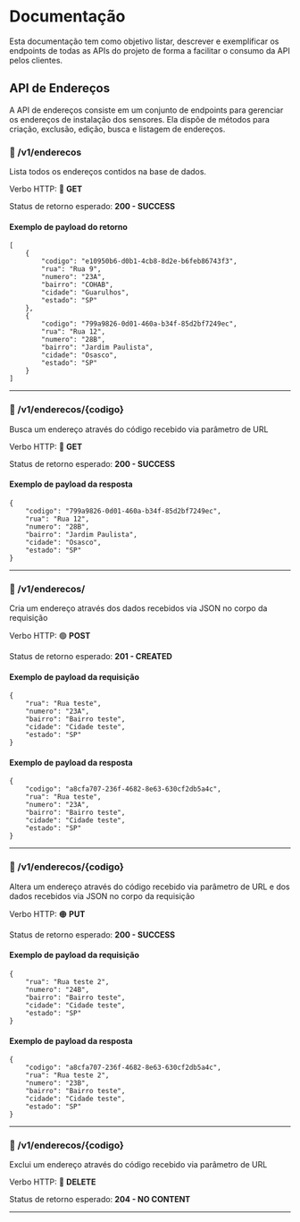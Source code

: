 # Documentação
Esta documentação tem como objetivo listar, descrever e exemplificar os endpoints de todas as APIs do projeto de forma a facilitar o consumo da API pelos clientes.

## API de Endereços
A API de endereços consiste em um conjunto de endpoints para gerenciar os endereços de instalação dos sensores. Ela dispõe de métodos para criação, exclusão, edição, busca e listagem de endereços.

### :pushpin: /v1/enderecos
Lista todos os endereços contidos na base de dados.

Verbo HTTP: 🔵 **GET**

Status de retorno esperado:  **200 - SUCCESS**
#### Exemplo de payload do retorno

    [
    	{
    		"codigo": "e10950b6-d0b1-4cb8-8d2e-b6feb86743f3",
    		"rua": "Rua 9",
    		"numero": "23A",
    		"bairro": "COHAB",
    		"cidade": "Guarulhos",
    		"estado": "SP"
    	},
    	{
    		"codigo": "799a9826-0d01-460a-b34f-85d2bf7249ec",
    		"rua": "Rua 12",
    		"numero": "28B",
    		"bairro": "Jardim Paulista",
    		"cidade": "Osasco",
    		"estado": "SP"
    	}
    ]

---

### :pushpin: /v1/enderecos/{codigo}
Busca um endereço através do código recebido via parâmetro de URL

Verbo HTTP: 🔵 **GET**

Status de retorno esperado: **200 - SUCCESS**

#### Exemplo de payload da resposta

    {
	    "codigo": "799a9826-0d01-460a-b34f-85d2bf7249ec",
		"rua": "Rua 12",
		"numero": "28B",
		"bairro": "Jardim Paulista",
		"cidade": "Osasco",
		"estado": "SP"
    }

---

### :pushpin: /v1/enderecos/
Cria um endereço através dos dados recebidos via JSON no corpo da requisição 

Verbo HTTP:  🟢 **POST**

Status de retorno esperado: **201 - CREATED**

#### Exemplo de payload da requisição

    {
	    "rua": "Rua teste",
	    "numero": "23A",
	    "bairro": "Bairro teste",
	    "cidade": "Cidade teste",
	    "estado": "SP"
    }
#### Exemplo de payload da resposta

    {
	    "codigo": "a8cfa707-236f-4682-8e63-630cf2db5a4c",
	    "rua": "Rua teste",
	    "numero": "23A",
	    "bairro": "Bairro teste",
	    "cidade": "Cidade teste",
	    "estado": "SP"
    }

---

### :pushpin: /v1/enderecos/{codigo}
Altera um endereço através do código recebido via parâmetro de URL e dos dados recebidos via JSON no corpo da requisição

Verbo HTTP: 🟠 **PUT**

Status de retorno esperado: **200 - SUCCESS**

#### Exemplo de payload da requisição

    {
	    "rua": "Rua teste 2",
	    "numero": "24B",
	    "bairro": "Bairro teste",
	    "cidade": "Cidade teste",
	    "estado": "SP"
    }
#### Exemplo de payload da resposta

    {
	    "codigo": "a8cfa707-236f-4682-8e63-630cf2db5a4c",
	    "rua": "Rua teste 2",
	    "numero": "23B",
	    "bairro": "Bairro teste",
	    "cidade": "Cidade teste",
	    "estado": "SP"
    }
  
---
 
### :pushpin: /v1/enderecos/{codigo}
Exclui um endereço através do código recebido via parâmetro de URL

Verbo HTTP: :red_circle:  **DELETE**

Status de retorno esperado: **204 - NO CONTENT**

---

